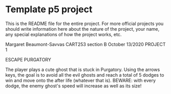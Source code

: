 # Template p5 project

This is the README file for the entire project. For more official projects you should write information here about the nature of the project, your name, any special explanations of how the project works, etc.

Margaret Beaumont-Savvas
CART253 section B
October 13/2020
PROJECT 1


ESCAPE PURGATORY

The player plays a cute ghost that is stuck in Purgatory.
Using the arrows keys, the goal is to avoid all the evil ghosts and reach a total of 5 dodges to win and move onto the after life (whatever that is).
BEWARE: with every dodge, the enemy ghost's speed will increase as well as its size!
